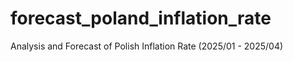 # forecast_poland_inflation_rate
Analysis and Forecast of Polish Inflation Rate (2025/01 - 2025/04)
